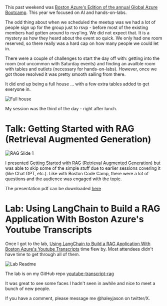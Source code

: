 This past weekend was [Boston Azure's Edition of the annual Global Azure Bootcamp](https://www.meetup.com/bostonazure/events/300138716/). This year we focused on AI and hands-on-labs.

The odd thing about when we scheduled the meetup was we had a lot of people sign up for the group just to rsvp - before most of the existing members had gotten around to rsvp'ing. We did not expect that. It is a mystery as how they heard about the event so quick. We only had one room reserved, so there really was a hard cap on how many people we could let in.

There were a couple of challenges to start the day off with: getting into the room (not uncommon with Saturday events) and finding an availble room with tables and outlets (necessary for hands-on-labs). However, once we got those resolved it was pretty smooth sailing from there.

It did end up being a full house ... with a few extra tables added to get everyone in.

![Full house](/img/2024-04-23img3.jpg)

My session was the third of the day - right after lunch.

# Talk: Getting Started with RAG (Retrieval Augmented Generation)

![RAG Slide 1](/img/2024-04-23img1.jpg)

I presented [Getting Started with RAG (Retrieval Augmented Generation)](https://jhaleysftp.blob.core.windows.net/files/GettingStartedWithRAG.pdf) but was able to skip some of the simple stuff due to earlier sessions covering it (like Chat GPT, etc.). Like with Boston Code Camp, there were a lot of questions and the audience was engaged with the topic.

The presentation pdf can be downloaded [here](https://jhaleyfiles2016.blob.core.windows.net/public/AzureOpenAIDesignPatternsForSoftwareEngineers.pdf)

# Lab: Using LangChain to Build a RAG Application With Boston Azure's Youtube Transcripts

Once I got to the lab, [Using LangChain to Build a RAG Application With Boston Azure's Youtube Transcripts](https://github.com/JasonHaley/youtube-transcript-rag/tree/main/python) time flew by. Most attendees didn't have time to get through all of them.

![Lab Readme](/img/2024-04-23img2.jpg)

The lab is on my GitHub repo [youtube-transcript-rag](https://github.com/JasonHaley/youtube-transcript-rag/tree/main/python)

It was great to see some faces I hadn't seen in awhile and nice to meet a bunch of new people.

If you have a comment, please message me @haleyjason on twitter/X.
